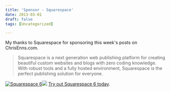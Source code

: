 ```yaml
---
title: 'Sponsor - Squarespace'
date: 2013-03-01
draft: false
tags: [Uncategorized]

---
```


My thanks to Squarespace for sponsoring this week's posts on ChrisEnns.com.

> Squarespace is a next generation web publishing platform for creating beautiful custom websites and blogs with zero coding knowledge. With robust tools and a fully hosted environment, Squarespace is the perfect publishing solution for everyone.

[![Squarespace 6](http://adn.impactradius.com/display-ad/1291-43192)](http://squarespace.7eer.net/c/24841/43192/1291)![](http://squarespace.7eer.net/i/24841/43192/1291) [Try out Squarespace 6 today](http://squarespace.7eer.net/c/24841/38421/1291).